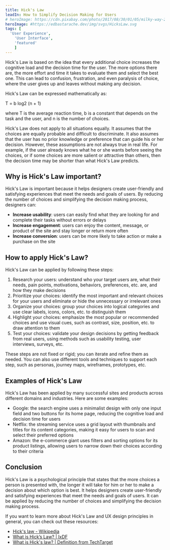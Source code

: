 ```yaml
---
title: Hick's Law
leadIn: How to Simplify Decision Making for Users
# heroImage: https://cdn.pixabay.com/photo/2017/08/30/01/05/milky-way-2695569_960_720.jpg
heroImage: #https://edbastarache.dev/img/svgs/HicksLaw.svg
tags: [
  'User Experience',
	'User Interface',
	'featured'
	]
---
```


Hick's Law is based on the idea that every additional choice increases the cognitive load and the decision time for the user. The more options there are, the more effort and time it takes to evaluate them and select the best one. This can lead to confusion, frustration, and even paralysis of choice, where the user gives up and leaves without making any decision.

Hick's Law can be expressed mathematically as:

T = b log2 (n + 1)

where T is the average reaction time, b is a constant that depends on the task and the user, and n is the number of choices.

Hick's Law does not apply to all situations equally. It assumes that the choices are equally probable and difficult to discriminate. It also assumes that the user has no prior knowledge or preference that can guide his or her decision. However, these assumptions are not always true in real life. For example, if the user already knows what he or she wants before seeing the choices, or if some choices are more salient or attractive than others, then the decision time may be shorter than what Hick's Law predicts.

## Why is Hick's Law important?

Hick's Law is important because it helps designers create user-friendly and satisfying experiences that meet the needs and goals of users. By reducing the number of choices and simplifying the decision making process, designers can:

- **Increase usability**: users can easily find what they are looking for and complete their tasks without errors or delays
- **Increase engagement**: users can enjoy the content, message, or product of the site and stay longer or return more often
- **Increase conversion**: users can be more likely to take action or make a purchase on the site

## How to apply Hick's Law?

Hick's Law can be applied by following these steps:

1. Research your users: understand who your target users are, what their needs, pain points, motivations, behaviors, preferences, etc. are, and how they make decisions
2. Prioritize your choices: identify the most important and relevant choices for your users and eliminate or hide the unnecessary or irrelevant ones
3. Organize your choices: group your choices into logical categories and use clear labels, icons, colors, etc. to distinguish them
4. Highlight your choices: emphasize the most popular or recommended choices and use visual cues, such as contrast, size, position, etc. to draw attention to them
5. Test your choices: validate your design decisions by getting feedback from real users, using methods such as usability testing, user interviews, surveys, etc.

These steps are not fixed or rigid; you can iterate and refine them as needed. You can also use different tools and techniques to support each step, such as personas, journey maps, wireframes, prototypes, etc.

## Examples of Hick's Law

Hick's Law has been applied by many successful sites and products across different domains and industries. Here are some examples:

- Google: the search engine uses a minimalist design with only one input field and two buttons for its home page, reducing the cognitive load and decision time for users
- Netflix: the streaming service uses a grid layout with thumbnails and titles for its content categories, making it easy for users to scan and select their preferred options
- Amazon: the e-commerce giant uses filters and sorting options for its product listings, allowing users to narrow down their choices according to their criteria

## Conclusion

Hick's Law is a psychological principle that states that the more choices a person is presented with, the longer it will take for him or her to make a decision about which option is best. It helps designers create user-friendly and satisfying experiences that meet the needs and goals of users. It can be applied by reducing the number of choices and simplifying the decision making process.


If you want to learn more about Hick's Law and UX design principles in general, you can check out these resources:

- [Hick's law - Wikipedia](https://en.wikipedia.org/wiki/Hick%27s_law)
- [What is Hick’s Law? | IxDF](https://www.interaction-design.org/literature/topics/hick-s-law)
- [What is Hick's law? | Definition from TechTarget](https://www.techtarget.com/whatis/definition/Hicks-law)


